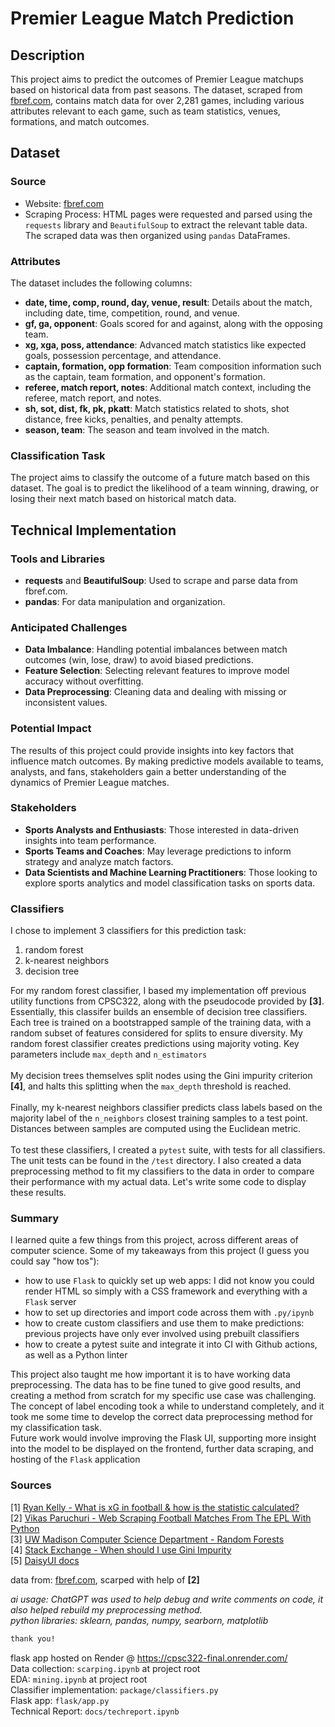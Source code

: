 # Premier League Match Prediction
 
## Description

This project aims to predict the outcomes of Premier League matchups based on historical data from past seasons. The dataset, scraped from [fbref.com](https://fbref.com/), contains match data for over 2,281 games, including various attributes relevant to each game, such as team statistics, venues, formations, and match outcomes.

## Dataset

### Source
- Website: [fbref.com](https://fbref.com/)
- Scraping Process: HTML pages were requested and parsed using the `requests` library and `BeautifulSoup` to extract the relevant table data. The scraped data was then organized using `pandas` DataFrames.

### Attributes
The dataset includes the following columns:
- **date, time, comp, round, day, venue, result**: Details about the match, including date, time, competition, round, and venue.
- **gf, ga, opponent**: Goals scored for and against, along with the opposing team.
- **xg, xga, poss, attendance**: Advanced match statistics like expected goals, possession percentage, and attendance.
- **captain, formation, opp formation**: Team composition information such as the captain, team formation, and opponent's formation.
- **referee, match report, notes**: Additional match context, including the referee, match report, and notes.
- **sh, sot, dist, fk, pk, pkatt**: Match statistics related to shots, shot distance, free kicks, penalties, and penalty attempts.
- **season, team**: The season and team involved in the match.

### Classification Task
The project aims to classify the outcome of a future match based on this dataset. The goal is to predict the likelihood of a team winning, drawing, or losing their next match based on historical match data.

## Technical Implementation

### Tools and Libraries
- **requests** and **BeautifulSoup**: Used to scrape and parse data from fbref.com.
- **pandas**: For data manipulation and organization.
  
### Anticipated Challenges
- **Data Imbalance**: Handling potential imbalances between match outcomes (win, lose, draw) to avoid biased predictions.
- **Feature Selection**: Selecting relevant features to improve model accuracy without overfitting.
- **Data Preprocessing**: Cleaning data and dealing with missing or inconsistent values.
  
### Potential Impact
The results of this project could provide insights into key factors that influence match outcomes. By making predictive models available to teams, analysts, and fans, stakeholders gain a better understanding of the dynamics of Premier League matches.

### Stakeholders
- **Sports Analysts and Enthusiasts**: Those interested in data-driven insights into team performance.
- **Sports Teams and Coaches**: May leverage predictions to inform strategy and analyze match factors.
- **Data Scientists and Machine Learning Practitioners**: Those looking to explore sports analytics and model classification tasks on sports data.

### Classifiers
I chose to implement 3 classifiers for this prediction task:
1. random forest
2. k-nearest neighbors
3. decision tree

For my random forest classifier, I based my implementation off previous utility functions from CPSC322, along with the pseudocode provided by **[3]**. Essentially, this classifer builds an ensemble of decision tree classifiers. Each tree is trained on a bootstrapped sample of the training data, with a random subset of features considered for splits to ensure diversity. My random forest classifier creates predictions using majority voting. Key parameters include `max_depth` and `n_estimators` \
\
My decision trees themselves split nodes using the Gini impurity criterion **[4]**, and halts this splitting when the `max_depth` threshold is reached. \
\
Finally, my k-nearest neighbors classifier predicts class labels based on the majority label of the `n_neighbors` closest training samples to a test point. Distances between samples are computed using the Euclidean metric. \
\
To test these classifiers, I created a `pytest` suite, with tests for all classifiers. The unit tests can be found in the `/test` directory. I also created a data preprocessing method to fit my classifiers to the data in order to compare their performance with my actual data. Let's write some code to display these results.

### Summary
I learned quite a few things from this project, across different areas of computer science. Some of my takeaways from this project (I guess you could say "how tos"):
* how to use `Flask` to quickly set up web apps: I did not know you could render HTML so simply with a CSS framework and everything with a `Flask` server
* how to set up directories and import code across them with `.py/ipynb`
* how to create custom classifiers and use them to make predictions: previous projects have only ever involved using prebuilt classifiers
* how to create a pytest suite and integrate it into CI with Github actions, as well as a Python linter

This project also taught me how important it is to have working data preprocessing. The data has to be fine tuned to give good results, and creating a method from scratch for my specific use case was challenging. The concept of label encoding took a while to understand completely, and it took me some time to develop the correct data preprocessing method for my classification task. \
Future work would involve improving the Flask UI, supporting more insight into the model to be displayed on the frontend, further data scraping, and hosting of the `Flask` application

### Sources

[1] [Ryan Kelly - What is xG in football & how is the statistic calculated?](https://www.goal.com/en/news/what-is-xg-football-how-statistic-calculated/h42z0iiv8mdg1ub10iisg1dju) \
[2] [Vikas Paruchuri - Web Scraping Football Matches From The EPL With Python](https://www.youtube.com/watch?v=Nt7WJa2iu0s&t=1s) \
[3] [UW Madison Computer Science Department - Random Forests](https://pages.cs.wisc.edu/~matthewb/pages/notes/pdf/ensembles/RandomForests.pdf) \
[4] [Stack Exchange - When should I use Gini Impurity](https://datascience.stackexchange.com/questions/10228/when-should-i-use-gini-impurity-as-opposed-to-information-gain-entropy) \
[5] [DaisyUI docs](https://daisyui.com/)

data from: [fbref.com](https://fbref.com/), scarped with help of **[2]**

*ai usage: ChatGPT was used to help debug and write comments on code, it also helped rebuild my preprocessing method.* \
*python libraries: sklearn, pandas, numpy, searborn, matplotlib* 



```bash
thank you!
```

flask app hosted on Render @ https://cpsc322-final.onrender.com/ \
Data collection: `scarping.ipynb` at project root \
EDA: `mining.ipynb` at project root \
Classifier implementation: `package/classifiers.py` \
Flask app: `flask/app.py` \
Technical Report: `docs/techreport.ipynb`


